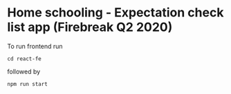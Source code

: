 # Home schooling - Expectation check list app (Firebreak Q2 2020)

To run frontend run 

```
cd react-fe
```

followed by

```
npm run start
```
